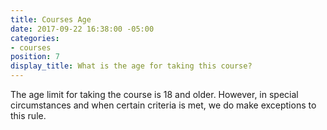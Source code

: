 ```yaml
---
title: Courses Age
date: 2017-09-22 16:38:00 -05:00
categories:
- courses
position: 7
display_title: What is the age for taking this course?
---
```


The age limit for taking the course is 18 and older. However, in special circumstances and when certain criteria is met, we do make exceptions to this rule.